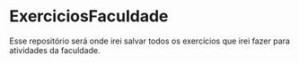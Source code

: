 # ExerciciosFaculdade
Esse repositório será onde irei salvar todos os exercícios que irei fazer para atividades da faculdade.
